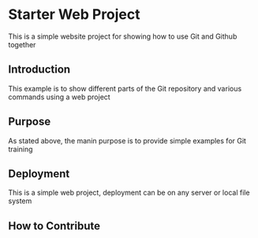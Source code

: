 # Starter Web Project

This is a simple website project for showing how to use Git and Github together

## Introduction

This example is to show different parts of the Git repository and various commands using a web project

## Purpose

As stated above, the manin purpose is to provide simple examples for Git training

## Deployment

This is a simple web project, deployment can be on any server or local file system

## How to Contribute